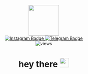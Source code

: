 <div id="header" align="center">
  <img src="https://media.giphy.com/media/M9gbBd9nbDrOTu1Mqx/giphy.gif" width="100"/>
 <div id="badges">
  <a href="https://www.instagram.com/_diamond_.1603">
    <img src="https://img.shields.io/badge/instagram-orange?logo=instagram&logoColor=white&style=for-the-badge" alt="Instagram Badge"/>
  </a>
  <a href ="https://t.me/error_s_404_s">
    <img src="https://img.shields.io/badge/telegram-blue?logo=telegram&logoColor=white&style=for-the-badge" alt="Telegram Badge"/>
  </a>
  </div>
 <img src="https://komarev.com/ghpvc/?username=your-github-shakhriyor4ik&style=flat-square&color=blue" alt="views"/>
 <h1>
  hey there
  <img src="https://media.giphy.com/media/hvRJCLFzcasrR4ia7z/giphy.gif" width="30px"/>
</h1>

</div>





<!-- 👋 Hi! I’m Shakhriyor.
- 
Something about me
-
- I am interested in website and application development. I have been interested in IT from a young age and at the moment I am studying programming.
🎓I’m currently learning at school.
After school, in my free time I write code and watch learning videos on developing different programs. I want to be a frontend developer in the future :)
 -->

